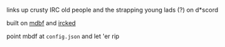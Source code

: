 links up crusty IRC old people and the strapping young lads (?) on d*scord

built on [mdbf](https://github.com/kurisufriend/modular-discord-bot-framework) and [ircked](https://github.com/kurisufriend/ircked)

point mbdf at `config.json` and let 'er rip